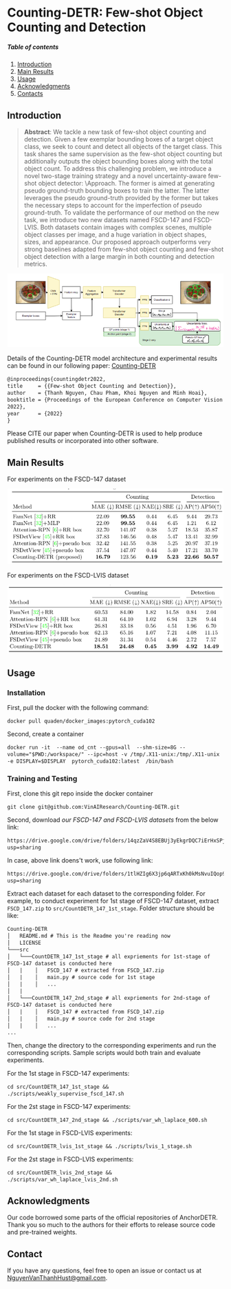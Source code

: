 **Counting-DETR**: Few-shot Object Counting and Detection
========
##### Table of contents
1. [Introduction](#Introduction)
2. [Main Results](#Main-Results)
3. [Usage](#Usage) 
4. [Acknowledgments](#Acknowledgments)
5. [Contacts](#Contacts)


## Introduction
> **Abstract**: 
We tackle a new task of few-shot object counting and detection. Given a few exemplar bounding boxes of a target object class, we seek to count and detect all objects of the target class. This task shares the same supervision as the few-shot object counting but additionally outputs the object bounding boxes along with the total object count. 
To address this challenging problem, we introduce a novel two-stage training strategy and a novel uncertainty-aware few-shot object detector: \Approach. The former is aimed at generating pseudo ground-truth bounding boxes to train the latter. The latter leverages the pseudo ground-truth provided by the former but takes the necessary steps to account for the imperfection of pseudo ground-truth. 
To validate the performance of our method on the new task, we introduce two new datasets named FSCD-147 and FSCD-LVIS. Both datasets contain images with complex scenes, multiple object classes per image, and a huge variation in object shapes, sizes, and appearance. Our proposed approach outperforms very strong baselines adapted from few-shot object counting and few-shot object detection with a large margin in both counting and detection metrics.


![DETR](images/MainArch.png)

Details of the Counting-DETR model architecture and experimental results can be found in our following paper: [Counting-DETR](https://arxiv.org/abs/2207.10988)

```
@inproceedings{countingdetr2022,
title     = {{Few-shot Object Counting and Detection}},
author    = {Thanh Nguyen, Chau Pham, Khoi Nguyen and Minh Hoai},
booktitle = {Proceedings of the European Conference on Computer Vision 2022},
year      = {2022}
}
```
Please CITE our paper when Counting-DETR is used to help produce published results or incorporated into other software.

## Main Results

For experiments on the FSCD-147 dataset

![FSCD-147 Results](images/FSCD_147.png)

For experiments on the FSCD-LVIS dataset

![FSCD-LVIS Results](images/FSCD_LVIS.png)


## Usage

### Installation
First, pull the docker with the following command:
```
docker pull quaden/docker_images:pytorch_cuda102
```

Second, create a container
```
docker run -it  --name od_cnt --gpus=all  --shm-size=8G --volume="$PWD:/workspace/" --ipc=host -v /tmp/.X11-unix:/tmp/.X11-unix -e DISPLAY=$DISPLAY  pytorch_cuda102:latest  /bin/bash
```


### Training and Testing

First, clone this git repo inside the docker container
```
git clone git@github.com:VinAIResearch/Counting-DETR.git
```
Second, download *our FSCD-147 and FSCD-LVIS datasets* from the below link:
```
https://drive.google.com/drive/folders/14qzZaV4S8EBUj3yEkgrDQC7iErHxSPjl?usp=sharing
```

In case, above link doens't work, use following link:
```
https://drive.google.com/drive/folders/1tlHZIg6X3jp6qARTxKh0kMsNvuIQop9P?usp=sharing
```

Extract each dataset for each dataset to the corresponding folder. For example, to conduct experiment for 1st stage of FSCD-147 dataset, extract `FSCD_147.zip` to  `src/CountDETR_147_1st_stage`. Folder structure should be like:

```
Counting-DETR
│   README.md # This is the Readme you're reading now
│   LICENSE    
└───src
│   └───CountDETR_147_1st_stage # all expriements for 1st-stage of FSCD-147 dataset is conducted here
│   |    │   FSCD_147 # extracted from FSCD_147.zip
│   |    │   main.py # source code for 1st stage
│   |    │   ...
│   |
│   └───CountDETR_147_2nd_stage # all expriements for 2nd-stage of FSCD-147 dataset is conducted here
│   |    │   FSCD_147 # extracted from FSCD_147.zip
│   |    │   main.py # source code for 2nd stage
│   |    │   ...
...
```



Then, change the directory to the corresponding experiments and run the corresponding scripts. 
Sample scripts would both train and evaluate experiments.

For the 1st stage in FSCD-147 experiments:
```
cd src/CountDETR_147_1st_stage && ./scripts/weakly_supervise_fscd_147.sh
```

For the 2st stage in FSCD-147 experiments:
```
cd src/CountDETR_147_2nd_stage && ./scripts/var_wh_laplace_600.sh
```

For the 1st stage in FSCD-LVIS experiments:
```
cd src/CountDETR_lvis_1st_stage && ./scripts/lvis_1_stage.sh
```

For the 2st stage in FSCD-LVIS experiments:
```
cd src/CountDETR_lvis_2nd_stage && ./scripts/var_wh_laplace_lvis_2nd.sh
```

## Acknowledgments
Our code borrowed some parts of the official repositories of AnchorDETR.
Thank you so much to the authors for their efforts to release source code and pre-trained weights.

## Contact
If you have any questions, feel free to open an issue or contact us at NguyenVanThanhHust@gmail.com.
